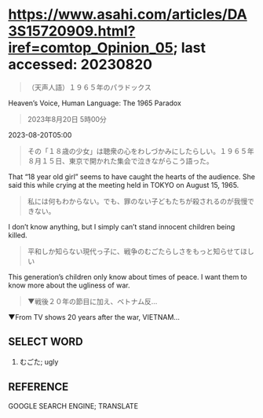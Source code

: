 # https://www.asahi.com/articles/DA3S15720909.html?iref=comtop_Opinion_05; last accessed: 20230820

> （天声人語）１９６５年のパラドックス

Heaven’s Voice, Human Language: The 1965 Paradox

> 2023年8月20日 5時00分

2023-08-20T05:00

> その「１８歳の少女」は聴衆の心をわしづかみにしたらしい。１９６５年８月１５日、東京で開かれた集会で泣きながらこう語った。

That “18 year old girl” seems to have caught the hearts of the audience. She said this while crying at the meeting held in TOKYO on August 15, 1965.

> 私には何もわからない。でも、罪のない子どもたちが殺されるのが我慢できない。

I don’t know anything, but I simply can’t stand innocent children being killed.

> 平和しか知らない現代っ子に、戦争のむごたらしさをもっと知らせてほしい

This generation’s children only know about times of peace. I want them to know more about the ugliness of war.

> ▼戦後２０年の節目に加え、ベトナム反…

▼From TV shows 20 years after the war, VIETNAM…

## SELECT WORD

1. むごた; ugly

## REFERENCE

GOOGLE SEARCH ENGINE; TRANSLATE


